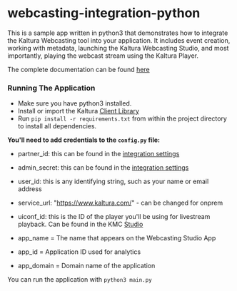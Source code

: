 # webcasting-integration-python

This is a sample app written in python3 that demonstrates how to integrate the Kaltura Webcasting tool into your application. It includes event creation, working with metadata, launching the Kaltura Webcasting Studio, and most importantly, playing the webcast stream using the Kaltura Player. 

The complete documentation can be found [here](https://github.com/kaltura-vpaas/webcasting-integration)

### Running The Application 

- Make sure you have python3 installed. 
- Install or import the Kaltura [Client Library](https://developer.kaltura.com/api-docs/Client_Libraries)
- Run `pip install -r requirements.txt` from within the project directory to install all dependencies. 

**You'll need to add credentials to the `config.py` file:**

- partner_id: this can be found in the [integration settings](https://kmc.kaltura.com/index.php/kmcng/login)
- admin_secret: this can be found in the [integration settings](https://kmc.kaltura.com/index.php/kmcng/login)
- user_id: this is any identifying string, such as your name or email address 
- service_url: "https://www.kaltura.com/" - can be changed for onprem 
- uiconf_id: this is the ID of the player you'll be using for livestream playback. Can be found in the KMC [Studio](https://kmc.kaltura.com/index.php/kmcng/studio/v3)

- app_name = The name that appears on the Webcasting Studio App
- app_id = Application ID used for analytics 
- app_domain = Domain name of the application

You can run the application with `python3 main.py`
